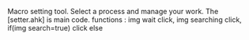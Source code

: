 Macro setting tool. Select a process and manage your work.
The [setter.ahk] is main code.
functions : img wait click, img searching click, if(img search=true) click else
